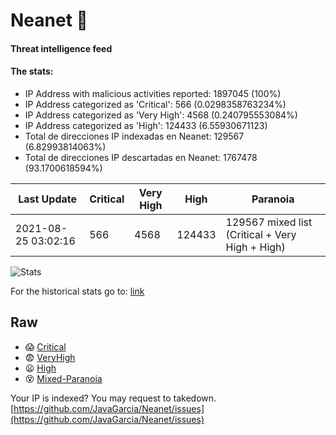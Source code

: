 # Neanet :hocho:
#### Threat intelligence feed
#### The stats:

- IP Address with malicious activities reported: 1897045 (100%)
- IP Address categorized as 'Critical':  566 (0.0298358763234%)
- IP Address categorized as 'Very High':  4568 (0.240795553084%)
- IP Address categorized as 'High':  124433 (6.55930671123)
- Total de direcciones IP indexadas en Neanet:  129567 (6.82993814063%)
- Total de direcciones IP descartadas en Neanet:  1767478 (93.1700618594%)

| Last Update | Critical | Very High | High | Paranoia |
| --- | --- | --- | --- | --- |
| 2021-08-25 03:02:16 | 566 | 4568 | 124433 | 129567 mixed list (Critical + Very High + High)|

![Stats](https://docs.google.com/spreadsheets/d/e/2PACX-1vSnaNMIXVabIpDJjufMlzH7poXnshF3mgd8Is1g9ytUEzVsP5my4Trn8f-xkoLLQ38xpL3HtmUexLo6/pubchart?oid=501124687&format=image)

For the historical stats go to: [link](/stats.csv)
## Raw
- :scream: [Critical](https://raw.githubusercontent.com/JavaGarcia/Neanet/master/blacklists/neanet_critical.txt)
- :fearful: [VeryHigh](https://raw.githubusercontent.com/JavaGarcia/Neanet/master/blacklists/neanet_veryHigh.txtt)
- :frowning: [High](https://raw.githubusercontent.com/JavaGarcia/Neanet/master/blacklists/neanet_high.txt)
- :dizzy_face: [Mixed-Paranoia](https://raw.githubusercontent.com/JavaGarcia/Neanet/master/blacklists/neanet_all.txt)


Your IP is indexed? You may request to takedown. [https://github.com/JavaGarcia/Neanet/issues](https://github.com/JavaGarcia/Neanet/issues)










































































































































































































































































































































































































































































































































































































































































































































































































































































































































































































































































































































































































































































































































































































































































































































































































































































































































































































































































































































































































































































































































































































































































































































































































































































































































































































































































































































































































































































































































































































































































































































































































































































































































































































































































































































































































































































































































































































































































































































































































































































































































































































































































































































































































































































































































































































































































































































































































































































































































































































































































































































































































































































































































































































































































































































































































































































































































































































































































































































































































































































































































































































































































































































































































































































































































































































































































































































































































































































































































































































































































































































































































































































































































































































































































































































































































































































































































































































































































































































































































































































































































































































































































































































































































































































































